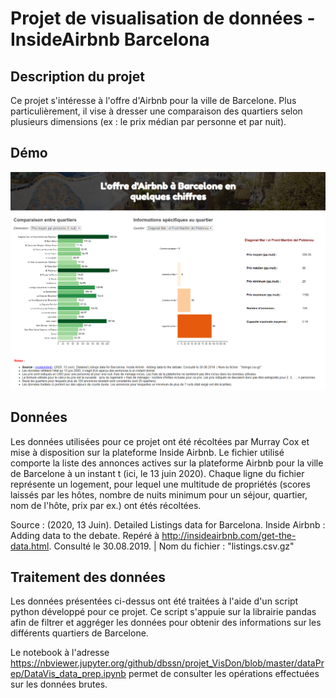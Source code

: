 # Projet de visualisation de données - InsideAirbnb Barcelona

## Description du projet

Ce projet s'intéresse à l'offre d'Airbnb pour la ville de Barcelone. Plus particulièrement, il vise à dresser une comparaison des quartiers selon plusieurs dimensions (ex : le prix médian par personne et par nuit).

## Démo

![alt text](https://github.com/dbssn/projet_VisDon/blob/master/demo.png)

## Données

Les données utilisées pour ce projet ont été récoltées par Murray Cox et mise à disposition sur la plateforme Inside Airbnb. Le fichier utilisé comporte la liste des annonces actives sur la plateforme Airbnb pour la ville de Barcelone à un instant t (ici, le 13 juin 2020). Chaque ligne du fichier représente un logement, pour lequel une multitude de propriétés (scores laissés par les hôtes, nombre de nuits minimum pour un séjour, quartier, nom de l'hôte, prix par ex.) ont étés récoltées.

Source : (2020, 13 Juin). Detailed Listings data for Barcelona. Inside Airbnb : Adding data to the debate. Repéré à http://insideairbnb.com/get-the-data.html. Consulté le 30.08.2019. | Nom du fichier : "listings.csv.gz"

## Traitement des données

Les données présentées ci-dessus ont été traitées à l'aide d'un script python développé pour ce projet. Ce script s'appuie sur la librairie pandas afin de filtrer et aggréger les données pour obtenir des informations sur les différents quartiers de Barcelone.

Le notebook à l'adresse https://nbviewer.jupyter.org/github/dbssn/projet_VisDon/blob/master/dataPrep/DataVis_data_prep.ipynb permet de consulter les opérations effectuées sur les données brutes.

